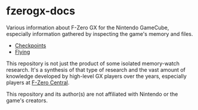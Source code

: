 # fzerogx-docs

Various information about F-Zero GX for the Nintendo GameCube, especially information gathered by inspecting the game's memory and files.

- [Checkpoints](checkpoints/index.md)
- [Flying](flying/index.md)

This repository is not just the product of some isolated memory-watch research. It's a synthesis of that type of research and the vast amount of knowledge developed by high-level GX players over the years, especially players at [F-Zero Central](http://fzerocentral.org/).

This repository and its author(s) are not affiliated with Nintendo or the game's creators.
